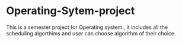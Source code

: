 # Operating-Sytem-project
This is a semester project for Operating system., it includes all the scheduling algorthims and user can choose algorithm of their choice.

